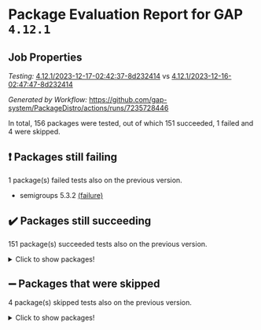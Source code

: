 # Package Evaluation Report for GAP `4.12.1`

## Job Properties

*Testing:* [4.12.1/2023-12-17-02:42:37-8d232414](https://github.com/gap-system/PackageDistro/blob/data/reports/4.12.1/2023-12-17-02:42:37-8d232414) vs [4.12.1/2023-12-16-02:47:47-8d232414](https://github.com/gap-system/PackageDistro/blob/data/reports/4.12.1/2023-12-16-02:47:47-8d232414)

*Generated by Workflow:* https://github.com/gap-system/PackageDistro/actions/runs/7235728446

In total, 156 packages were tested, out of which 151 succeeded, 1 failed and 4 were skipped.

## :exclamation: Packages still failing

1 package(s) failed tests also on the previous version.
- semigroups 5.3.2 [(failure)](https://github.com/gap-system/PackageDistro/actions/runs/7235728446/job/19713691284)

## :heavy_check_mark: Packages still succeeding

151 package(s) succeeded tests also on the previous version.
<details><summary>Click to show packages!</summary>

- 4ti2interface 2023.02-04 [(success)](https://github.com/gap-system/PackageDistro/actions/runs/7235728446/job/19713679019)
- ace 5.6.2 [(success)](https://github.com/gap-system/PackageDistro/actions/runs/7235728446/job/19713679125)
- aclib 1.3.2 [(success)](https://github.com/gap-system/PackageDistro/actions/runs/7235728446/job/19713679229)
- agt 0.3.1 [(success)](https://github.com/gap-system/PackageDistro/actions/runs/7235728446/job/19713679307)
- alnuth 3.2.1 [(success)](https://github.com/gap-system/PackageDistro/actions/runs/7235728446/job/19713679418)
- anupq 3.3.0 [(success)](https://github.com/gap-system/PackageDistro/actions/runs/7235728446/job/19713679533)
- atlasrep 2.1.7 [(success)](https://github.com/gap-system/PackageDistro/actions/runs/7235728446/job/19713679630)
- autodoc 2023.06.19 [(success)](https://github.com/gap-system/PackageDistro/actions/runs/7235728446/job/19713680819)
- automata 1.15 [(success)](https://github.com/gap-system/PackageDistro/actions/runs/7235728446/job/19713681092)
- automgrp 1.3.2 [(success)](https://github.com/gap-system/PackageDistro/actions/runs/7235728446/job/19713681247)
- autpgrp 1.11 [(success)](https://github.com/gap-system/PackageDistro/actions/runs/7235728446/job/19713681615)
- cap 2023.12-10 [(success)](https://github.com/gap-system/PackageDistro/actions/runs/7235728446/job/19713682182)
- caratinterface 2.3.5 [(success)](https://github.com/gap-system/PackageDistro/actions/runs/7235728446/job/19713682351)
- cddinterface 2022.11.01 [(success)](https://github.com/gap-system/PackageDistro/actions/runs/7235728446/job/19713682421)
- circle 1.6.6 [(success)](https://github.com/gap-system/PackageDistro/actions/runs/7235728446/job/19713682500)
- classicpres 1.22 [(success)](https://github.com/gap-system/PackageDistro/actions/runs/7235728446/job/19713682571)
- cohomolo 1.6.11 [(success)](https://github.com/gap-system/PackageDistro/actions/runs/7235728446/job/19713682633)
- congruence 1.2.5 [(success)](https://github.com/gap-system/PackageDistro/actions/runs/7235728446/job/19713682715)
- corelg 1.56 [(success)](https://github.com/gap-system/PackageDistro/actions/runs/7235728446/job/19713682817)
- crime 1.6 [(success)](https://github.com/gap-system/PackageDistro/actions/runs/7235728446/job/19713682914)
- crisp 1.4.6 [(success)](https://github.com/gap-system/PackageDistro/actions/runs/7235728446/job/19713682993)
- crypting 0.10.4 [(success)](https://github.com/gap-system/PackageDistro/actions/runs/7235728446/job/19713683085)
- cryst 4.1.26 [(success)](https://github.com/gap-system/PackageDistro/actions/runs/7235728446/job/19713683171)
- crystcat 1.1.10 [(success)](https://github.com/gap-system/PackageDistro/actions/runs/7235728446/job/19713683243)
- ctbllib 1.3.6 [(success)](https://github.com/gap-system/PackageDistro/actions/runs/7235728446/job/19713683322)
- cubefree 1.19 [(success)](https://github.com/gap-system/PackageDistro/actions/runs/7235728446/job/19713683396)
- curlinterface 2.3.2 [(success)](https://github.com/gap-system/PackageDistro/actions/runs/7235728446/job/19713683456)
- cvec 2.8.1 [(success)](https://github.com/gap-system/PackageDistro/actions/runs/7235728446/job/19713683539)
- datastructures 0.3.0 [(success)](https://github.com/gap-system/PackageDistro/actions/runs/7235728446/job/19713683609)
- deepthought 1.0.6 [(success)](https://github.com/gap-system/PackageDistro/actions/runs/7235728446/job/19713683683)
- design 1.8 [(success)](https://github.com/gap-system/PackageDistro/actions/runs/7235728446/job/19713683748)
- difsets 2.3.1 [(success)](https://github.com/gap-system/PackageDistro/actions/runs/7235728446/job/19713683825)
- digraphs 1.6.3 [(success)](https://github.com/gap-system/PackageDistro/actions/runs/7235728446/job/19713683890)
- edim 1.3.7 [(success)](https://github.com/gap-system/PackageDistro/actions/runs/7235728446/job/19713683954)
- example 4.3.4 [(success)](https://github.com/gap-system/PackageDistro/actions/runs/7235728446/job/19713684020)
- examplesforhomalg 2023.10-01 [(success)](https://github.com/gap-system/PackageDistro/actions/runs/7235728446/job/19713684100)
- factint 1.6.3 [(success)](https://github.com/gap-system/PackageDistro/actions/runs/7235728446/job/19713684175)
- ferret 1.0.9 [(success)](https://github.com/gap-system/PackageDistro/actions/runs/7235728446/job/19713684233)
- fga 1.5.0 [(success)](https://github.com/gap-system/PackageDistro/actions/runs/7235728446/job/19713684303)
- fining 1.5.6 [(success)](https://github.com/gap-system/PackageDistro/actions/runs/7235728446/job/19713684372)
- float 1.0.3 [(success)](https://github.com/gap-system/PackageDistro/actions/runs/7235728446/job/19713684440)
- format 1.4.3 [(success)](https://github.com/gap-system/PackageDistro/actions/runs/7235728446/job/19713684504)
- forms 1.2.9 [(success)](https://github.com/gap-system/PackageDistro/actions/runs/7235728446/job/19713684570)
- fplsa 1.2.6 [(success)](https://github.com/gap-system/PackageDistro/actions/runs/7235728446/job/19713684631)
- fr 2.4.12 [(success)](https://github.com/gap-system/PackageDistro/actions/runs/7235728446/job/19713684691)
- francy 2.0.3 [(success)](https://github.com/gap-system/PackageDistro/actions/runs/7235728446/job/19713684771)
- fwtree 1.3 [(success)](https://github.com/gap-system/PackageDistro/actions/runs/7235728446/job/19713684846)
- gapdoc 1.6.6 [(success)](https://github.com/gap-system/PackageDistro/actions/runs/7235728446/job/19713684911)
- gauss 2023.02-04 [(success)](https://github.com/gap-system/PackageDistro/actions/runs/7235728446/job/19713684978)
- gaussforhomalg 2023.11-01 [(success)](https://github.com/gap-system/PackageDistro/actions/runs/7235728446/job/19713685036)
- gbnp 1.0.5 [(success)](https://github.com/gap-system/PackageDistro/actions/runs/7235728446/job/19713685093)
- generalizedmorphismsforcap 2023.08-02 [(success)](https://github.com/gap-system/PackageDistro/actions/runs/7235728446/job/19713685159)
- genss 1.6.8 [(success)](https://github.com/gap-system/PackageDistro/actions/runs/7235728446/job/19713685212)
- gradedmodules 2023.09-01 [(success)](https://github.com/gap-system/PackageDistro/actions/runs/7235728446/job/19713685277)
- gradedringforhomalg 2023.08-01 [(success)](https://github.com/gap-system/PackageDistro/actions/runs/7235728446/job/19713685354)
- grape 4.9.0 [(success)](https://github.com/gap-system/PackageDistro/actions/runs/7235728446/job/19713685434)
- groupoids 1.73 [(success)](https://github.com/gap-system/PackageDistro/actions/runs/7235728446/job/19713685510)
- grpconst 2.6.4 [(success)](https://github.com/gap-system/PackageDistro/actions/runs/7235728446/job/19713685579)
- guarana 0.96.3 [(success)](https://github.com/gap-system/PackageDistro/actions/runs/7235728446/job/19713685634)
- guava 3.18 [(success)](https://github.com/gap-system/PackageDistro/actions/runs/7235728446/job/19713685686)
- hap 1.60 [(success)](https://github.com/gap-system/PackageDistro/actions/runs/7235728446/job/19713685761)
- hapcryst 0.1.15 [(success)](https://github.com/gap-system/PackageDistro/actions/runs/7235728446/job/19713685825)
- hecke 1.5.3 [(success)](https://github.com/gap-system/PackageDistro/actions/runs/7235728446/job/19713685896)
- help 3.5 [(success)](https://github.com/gap-system/PackageDistro/actions/runs/7235728446/job/19713685988)
- homalg 2023.10-01 [(success)](https://github.com/gap-system/PackageDistro/actions/runs/7235728446/job/19713686063)
- homalgtocas 2023.11-01 [(success)](https://github.com/gap-system/PackageDistro/actions/runs/7235728446/job/19713686129)
- idrel 2.45 [(success)](https://github.com/gap-system/PackageDistro/actions/runs/7235728446/job/19713686190)
- images 1.3.1 [(success)](https://github.com/gap-system/PackageDistro/actions/runs/7235728446/job/19713686262)
- intpic 0.3.0 [(success)](https://github.com/gap-system/PackageDistro/actions/runs/7235728446/job/19713686337)
- io 4.8.2 [(success)](https://github.com/gap-system/PackageDistro/actions/runs/7235728446/job/19713686407)
- io_forhomalg 2023.02-04 [(success)](https://github.com/gap-system/PackageDistro/actions/runs/7235728446/job/19713686463)
- irredsol 1.4.4 [(success)](https://github.com/gap-system/PackageDistro/actions/runs/7235728446/job/19713686544)
- json 2.1.1 [(success)](https://github.com/gap-system/PackageDistro/actions/runs/7235728446/job/19713686618)
- jupyterkernel 1.5.0 [(success)](https://github.com/gap-system/PackageDistro/actions/runs/7235728446/job/19713686686)
- jupyterviz 1.5.6 [(success)](https://github.com/gap-system/PackageDistro/actions/runs/7235728446/job/19713686760)
- kan 1.36 [(success)](https://github.com/gap-system/PackageDistro/actions/runs/7235728446/job/19713686846)
- kbmag 1.5.11 [(success)](https://github.com/gap-system/PackageDistro/actions/runs/7235728446/job/19713686942)
- laguna 3.9.6 [(success)](https://github.com/gap-system/PackageDistro/actions/runs/7235728446/job/19713687039)
- liealgdb 2.2.1 [(success)](https://github.com/gap-system/PackageDistro/actions/runs/7235728446/job/19713687121)
- liepring 2.8 [(success)](https://github.com/gap-system/PackageDistro/actions/runs/7235728446/job/19713687213)
- liering 2.4.2 [(success)](https://github.com/gap-system/PackageDistro/actions/runs/7235728446/job/19713687318)
- linearalgebraforcap 2023.12-05 [(success)](https://github.com/gap-system/PackageDistro/actions/runs/7235728446/job/19713687430)
- localizeringforhomalg 2023.10-01 [(success)](https://github.com/gap-system/PackageDistro/actions/runs/7235728446/job/19713687525)
- loops 3.4.3 [(success)](https://github.com/gap-system/PackageDistro/actions/runs/7235728446/job/19713687604)
- lpres 1.0.3 [(success)](https://github.com/gap-system/PackageDistro/actions/runs/7235728446/job/19713687717)
- majoranaalgebras 1.5.1 [(success)](https://github.com/gap-system/PackageDistro/actions/runs/7235728446/job/19713687837)
- mapclass 1.4.6 [(success)](https://github.com/gap-system/PackageDistro/actions/runs/7235728446/job/19713687945)
- matgrp 0.70 [(success)](https://github.com/gap-system/PackageDistro/actions/runs/7235728446/job/19713688063)
- matricesforhomalg 2023.11-02 [(success)](https://github.com/gap-system/PackageDistro/actions/runs/7235728446/job/19713688180)
- modisom 2.5.4 [(success)](https://github.com/gap-system/PackageDistro/actions/runs/7235728446/job/19713688283)
- modulepresentationsforcap 2023.10-01 [(success)](https://github.com/gap-system/PackageDistro/actions/runs/7235728446/job/19713688396)
- modules 2023.10-01 [(success)](https://github.com/gap-system/PackageDistro/actions/runs/7235728446/job/19713688477)
- monoidalcategories 2023.11-02 [(success)](https://github.com/gap-system/PackageDistro/actions/runs/7235728446/job/19713688568)
- nconvex 2022.09-01 [(success)](https://github.com/gap-system/PackageDistro/actions/runs/7235728446/job/19713688689)
- nilmat 1.4.2 [(success)](https://github.com/gap-system/PackageDistro/actions/runs/7235728446/job/19713688792)
- nock 1.5 [(success)](https://github.com/gap-system/PackageDistro/actions/runs/7235728446/job/19713688882)
- normalizinterface 1.3.6 [(success)](https://github.com/gap-system/PackageDistro/actions/runs/7235728446/job/19713689012)
- nq 2.5.10 [(success)](https://github.com/gap-system/PackageDistro/actions/runs/7235728446/job/19713689128)
- numericalsgps 1.3.1 [(success)](https://github.com/gap-system/PackageDistro/actions/runs/7235728446/job/19713689234)
- openmath 11.5.3 [(success)](https://github.com/gap-system/PackageDistro/actions/runs/7235728446/job/19713689332)
- orb 4.9.0 [(success)](https://github.com/gap-system/PackageDistro/actions/runs/7235728446/job/19713689434)
- packagemanager 1.4.1 [(success)](https://github.com/gap-system/PackageDistro/actions/runs/7235728446/job/19713689532)
- patternclass 2.4.3 [(success)](https://github.com/gap-system/PackageDistro/actions/runs/7235728446/job/19713689624)
- permut 2.0.4 [(success)](https://github.com/gap-system/PackageDistro/actions/runs/7235728446/job/19713689702)
- polenta 1.3.10 [(success)](https://github.com/gap-system/PackageDistro/actions/runs/7235728446/job/19713689794)
- polymaking 0.8.7 [(success)](https://github.com/gap-system/PackageDistro/actions/runs/7235728446/job/19713689876)
- primgrp 3.4.4 [(success)](https://github.com/gap-system/PackageDistro/actions/runs/7235728446/job/19713689953)
- profiling 2.5.4 [(success)](https://github.com/gap-system/PackageDistro/actions/runs/7235728446/job/19713690041)
- qpa 1.34 [(success)](https://github.com/gap-system/PackageDistro/actions/runs/7235728446/job/19713690108)
- quagroup 1.8.3 [(success)](https://github.com/gap-system/PackageDistro/actions/runs/7235728446/job/19713690181)
- radiroot 2.9 [(success)](https://github.com/gap-system/PackageDistro/actions/runs/7235728446/job/19713690262)
- rcwa 4.7.1 [(success)](https://github.com/gap-system/PackageDistro/actions/runs/7235728446/job/19713690337)
- rds 1.8 [(success)](https://github.com/gap-system/PackageDistro/actions/runs/7235728446/job/19713690429)
- recog 1.4.2 [(success)](https://github.com/gap-system/PackageDistro/actions/runs/7235728446/job/19713690569)
- repndecomp 1.3.0 [(success)](https://github.com/gap-system/PackageDistro/actions/runs/7235728446/job/19713690718)
- repsn 3.1.1 [(success)](https://github.com/gap-system/PackageDistro/actions/runs/7235728446/job/19713690821)
- resclasses 4.7.3 [(success)](https://github.com/gap-system/PackageDistro/actions/runs/7235728446/job/19713690912)
- ringsforhomalg 2023.11-02 [(success)](https://github.com/gap-system/PackageDistro/actions/runs/7235728446/job/19713690991)
- sco 2023.08-01 [(success)](https://github.com/gap-system/PackageDistro/actions/runs/7235728446/job/19713691071)
- scscp 2.4.1 [(success)](https://github.com/gap-system/PackageDistro/actions/runs/7235728446/job/19713691171)
- sglppow 2.3 [(success)](https://github.com/gap-system/PackageDistro/actions/runs/7235728446/job/19713691401)
- sgpviz 0.999.5 [(success)](https://github.com/gap-system/PackageDistro/actions/runs/7235728446/job/19713691482)
- simpcomp 2.1.14 [(success)](https://github.com/gap-system/PackageDistro/actions/runs/7235728446/job/19713691566)
- singular 2023.02.09 [(success)](https://github.com/gap-system/PackageDistro/actions/runs/7235728446/job/19713691674)
- sl2reps 1.1 [(success)](https://github.com/gap-system/PackageDistro/actions/runs/7235728446/job/19713691770)
- sla 1.5.3 [(success)](https://github.com/gap-system/PackageDistro/actions/runs/7235728446/job/19713691854)
- smallgrp 1.5.3 [(success)](https://github.com/gap-system/PackageDistro/actions/runs/7235728446/job/19713691959)
- smallsemi 0.6.13 [(success)](https://github.com/gap-system/PackageDistro/actions/runs/7235728446/job/19713692052)
- sonata 2.9.6 [(success)](https://github.com/gap-system/PackageDistro/actions/runs/7235728446/job/19713692145)
- sophus 1.27 [(success)](https://github.com/gap-system/PackageDistro/actions/runs/7235728446/job/19713692245)
- sotgrps 1.2 [(success)](https://github.com/gap-system/PackageDistro/actions/runs/7235728446/job/19713692341)
- spinsym 1.5.2 [(success)](https://github.com/gap-system/PackageDistro/actions/runs/7235728446/job/19713692440)
- standardff 1.0 [(success)](https://github.com/gap-system/PackageDistro/actions/runs/7235728446/job/19713692656)
- symbcompcc 1.3.2 [(success)](https://github.com/gap-system/PackageDistro/actions/runs/7235728446/job/19713692738)
- thelma 1.3 [(success)](https://github.com/gap-system/PackageDistro/actions/runs/7235728446/job/19713692817)
- tomlib 1.2.9 [(success)](https://github.com/gap-system/PackageDistro/actions/runs/7235728446/job/19713692879)
- toolsforhomalg 2023.11-01 [(success)](https://github.com/gap-system/PackageDistro/actions/runs/7235728446/job/19713692944)
- toric 1.9.5 [(success)](https://github.com/gap-system/PackageDistro/actions/runs/7235728446/job/19713693013)
- toricvarieties 2022.07.13 [(success)](https://github.com/gap-system/PackageDistro/actions/runs/7235728446/job/19713693087)
- transgrp 3.6.5 [(success)](https://github.com/gap-system/PackageDistro/actions/runs/7235728446/job/19713693160)
- ugaly 4.1.3 [(success)](https://github.com/gap-system/PackageDistro/actions/runs/7235728446/job/19713693226)
- unipot 1.5 [(success)](https://github.com/gap-system/PackageDistro/actions/runs/7235728446/job/19713693283)
- unitlib 4.2.0 [(success)](https://github.com/gap-system/PackageDistro/actions/runs/7235728446/job/19713693352)
- utils 0.84 [(success)](https://github.com/gap-system/PackageDistro/actions/runs/7235728446/job/19713693425)
- uuid 0.7 [(success)](https://github.com/gap-system/PackageDistro/actions/runs/7235728446/job/19713693487)
- walrus 0.9991 [(success)](https://github.com/gap-system/PackageDistro/actions/runs/7235728446/job/19713693550)
- wedderga 4.10.4 [(success)](https://github.com/gap-system/PackageDistro/actions/runs/7235728446/job/19713693626)
- xmod 2.91 [(success)](https://github.com/gap-system/PackageDistro/actions/runs/7235728446/job/19713693717)
- xmodalg 1.23 [(success)](https://github.com/gap-system/PackageDistro/actions/runs/7235728446/job/19713693788)
- yangbaxter 0.10.3 [(success)](https://github.com/gap-system/PackageDistro/actions/runs/7235728446/job/19713693864)
- zeromqinterface 0.14 [(success)](https://github.com/gap-system/PackageDistro/actions/runs/7235728446/job/19713693961)
</details>

## :heavy_minus_sign: Packages that were skipped

4 package(s) skipped tests also on the previous version.
<details><summary>Click to show packages!</summary>

- browse 1.8.21 [(skipped)](https://github.com/gap-system/PackageDistro/actions/runs/7235728446/job/19713496968)
- itc 1.5.1 [(skipped)](https://github.com/gap-system/PackageDistro/actions/runs/7235728446/job/19713496968)
- polycyclic 2.16 [(skipped)](https://github.com/gap-system/PackageDistro/actions/runs/7235728446/job/19713496968)
- xgap 4.31 [(skipped)](https://github.com/gap-system/PackageDistro/actions/runs/7235728446/job/19713496968)
</details>

